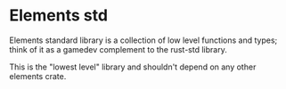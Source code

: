 # Elements std

Elements standard library is a collection of low level functions and types; think of it as a gamedev complement to the rust-std library.

This is the "lowest level" library and shouldn't depend on any other elements crate.
